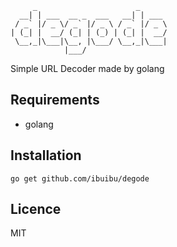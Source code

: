 ```
     _                      _
  __| | ___  __ _  ___   __| | ___
 / _` |/ _ \/ _` |/ _ \ / _` |/ _ \
| (_| |  __/ (_| | (_) | (_| |  __/
 \__,_|\___|\__, |\___/ \__,_|\___|
            |___/
```
Simple URL Decoder made by golang


## Requirements
- golang

## Installation

```
go get github.com/ibuibu/degode
```

## Licence
MIT
